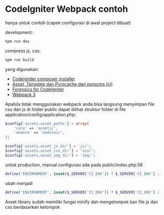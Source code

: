 # CodeIgniter Webpack contoh

hanya untuk contoh (capek configurasi di awal project dibuat)

development:
```sh
npm run dev
```
compress js, css:
```sh
npm run build
```


yang digunakan:
- [Codeigniter composer installer](https://github.com/kenjis/codeigniter-composer-installer)
- [Asset, Template dan Pyrocache dari pyrocms (ci)](https://github.com/pyrocms/pyrocms/tree/2.2/master)
- [Forensics for CodeIgniter](https://github.com/lonnieezell/codeigniter-forensics)
- [Webpack 3](https://webpack.js.org)

Apabila tidak menggunakan webpack anda bisa langsung menyimpan file css dan js di folder public
dapat dilihat struktur folder di file application/config/application.php:
```php
$config['assets.asset_paths'] = array(
    'core' => 'assets/',
    'module' => 'modules/',
);

$config['assets.asset_js_dir'] = 'js/';
$config['assets.asset_css_dir'] = 'css/';
$config['assets.asset_img_dir'] = 'img/';
```

untuk production, manual configurasi ada pada public/index.php:56   
```php
define('ENVIRONMENT', isset($_SERVER['CI_ENV']) ? $_SERVER['CI_ENV'] : 'development');
```
ubah menjadi
```php
define('ENVIRONMENT', isset($_SERVER['CI_ENV']) ? $_SERVER['CI_ENV'] : 'production');
```

Asset library sudah memiliki fungsi minify dan mengelompok kan file js dan css berdasarkan kelompok
